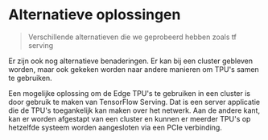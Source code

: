 # Alternatieve oplossingen

> Verschillende alternatieven die we geprobeerd hebben zoals tf serving

Er zijn ook nog alternatieve benaderingen. Er kan bij een cluster gebleven worden, maar ook gekeken worden naar andere manieren om TPU's samen te gebruiken. 

Een mogelijke oplossing om de Edge TPU's te gebruiken in een cluster is door gebruik te maken van TensorFlow Serving. Dat is een server applicatie die de TPU's toegankelijk kan maken over het netwerk. Aan de andere kant, kan er worden afgestapt van een cluster en kunnen er meerder TPU's op hetzelfde systeem worden aangesloten via een PCIe verbinding. 
